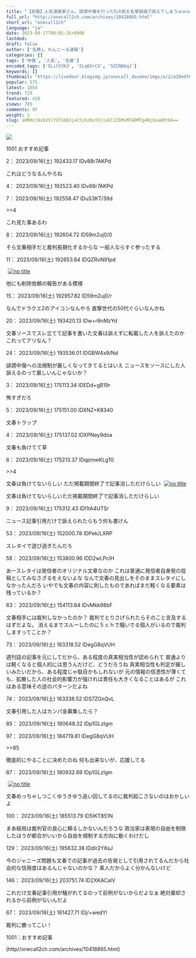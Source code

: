 ```yaml
---
title: "【悲報】人気漫画家さん、誹謗中傷を行った5ch民を名誉毀損で訴えてしまうｗｗｗｗｗ "
full_url: "http://onecall2ch.com/archives/10418865.html"
short_url: "onecall2ch"
language: "ja"
date: 2023-09-17T00:05:35+0900
lastmod: 
draft: false
author: ['名無し わんこーる速報']
categories: []
tags: ['中傷', '人気', '名誉']
encoded_tags: ['5Lit5YK3', '5Lq65rCX', '5ZCN6KqJ']
keywords: []
thumbnail: "https://livedoor.blogimg.jp/onecall_dazeee/imgs/a/2/a20ed702-s.jpg"
popular: 575
latest: 1854
trend: 729
featured: 410
views: 705
comments: 97
weight: 1
slug: aHR0cC8vb25lY2FsbDJjaC5jb20vYXJjaGl2ZXMvMTA0MTg4NjUuaHRtbA==
---
```


![](https://livedoor.blogimg.jp/onecall_dazeee/imgs/a/2/a20ed702-s.jpg)

<div> <p class='name2'> 1001 おすすめ記事</p> <p class='name2'>2： 2023/09/16(土) 192433.17 IDv88r7AKPd</p><p class='onecall'> これはどうなるんやろね </p> <p class='name2'>4： 2023/09/16(土) 192523.40 IDv88r7AKPd</p><p class='name2'>7： 2023/09/16(土) 192558.47 IDuS3KT/39d</p><p class='onecall'> <p class='anchor'>>>4</p> これ見た事あるわ </p> <p class='name2'>8： 2023/09/16(土) 192604.72 ID59m2uj0/0</p><p class='onecall'> そら文春相手だと裁判長期化するからな 一般人ならすぐ参ったする </p> <p class='name2'>11： 2023/09/16(土) 192653.64 IDQZRvN91pd</p> <a target='_blank' href='https//livedoor.blogimg.jp/onecall_dazeee/imgs/1/e/1e05bdf5.jpg'><img hspace='5' border='0' class='image pict' alt='no title' src='https//livedoor.blogimg.jp/onecall_dazeee/imgs/1/e/1e05bdf5-s.jpg'></a> <p>他にも削除依頼の報告がある模様</p> <p class='name2'>15： 2023/09/16(土) 192957.82 ID59m2uj0/r</p><p class='onecall'> なんでドラクエ2のアイコンなんやろ 直撃世代の50代ぐらいなんかね </p> <p class='name2'>20： 2023/09/16(土) 193420.13 IDw+r8nMzYd</p><p class='onecall'><p> 文春ソースでスレ立てて記事を書いた文春は訴えずに転載した人を訴えたのか これってアリなん？ </p></p> <p class='name2'>24： 2023/09/16(土) 193536.01 IDGBW4x9/Nd</p><p class='onecall'> 誹謗中傷への法規制が厳しくなってきてるとはいえ ニュースをソースにした人訴えるのって厳しいんじゃないか？ </p> <p class='name2'>3： 2023/09/16(土) 175113.34 IDEDd+gB19r</p><p class='onecall'> 怖すぎだろ </p> <p class='name2'>5： 2023/09/16(土) 175151.00 IDXNZ+K8340</p><p class='onecall'> 文春トラップ </p> <p class='name2'>4： 2023/09/16(土) 175137.02 IDXPNey9doa</p><p class='onecall'> 文春も負けてて草 </p> <p class='name2'>6： 2023/09/16(土) 175213.37 IDqpmwKLg10</p><p class='anchor'>>>4</p> 文春は負けてないらしい ただ掲載期間終了で記事消しただけらしい <a href='https//livedoor.blogimg.jp/onecall_dazeee/imgs/8/9/891740a0.jpg' target='_blank'><img src='https//livedoor.blogimg.jp/onecall_dazeee/imgs/8/9/891740a0-s.jpg' alt='no title' class='image pict' border='0' hspace='5'></a> <p>文春は負けてないらしいただ掲載期間終了で記事消しただけらしい</p> <p class='name2'>9： 2023/09/16(土) 175312.43 IDl1tA4UTSr</p><p class='onecall'> ニュース記事引用だけで訴えられたらもう何も書けん </p> <p class='name2'>53： 2023/09/16(土) 152000.78 IDPek/LXRP</p><p class='onecall'><p> スレタイで遊び過ぎたんだろ </p></p> <p class='name2'>58： 2023/09/16(土) 153800.96 IDD2wLPcIH</p><p class='onecall'> あースレタイは発信者のオリジナル文章なのか これは普通に発信者自身発の投稿としてみなさざるをえないよな なんで文春の見出しをそのままスレタイにしなかったんだろ いやでも文春の内容に則したものであればまだ軽くなる要素は残っているか？ </p> <p class='name2'>63： 2023/09/16(土) 154113.64 IDvMkk98bF</p><p class='onecall'> 文春相手には裁判しなかったのか？ 裁判でとりさげられたらそのこと言及するはずだよな。 消えるまでスルーしたのに５ｃｈで騒いでる個人がいるので裁判しますってことか？ </p> <p class='name2'>73： 2023/09/16(土) 163318.52 IDegG8qVUH</p><p class='onecall'> 週刊誌の記事を元にしてだから、ある程度の真実相当性が認められて 普通よりは軽くなると個人的には思うんだけど、どうだろうね 真実相当性も判定が厳しいみたいだから、ある程度じゃ駄目かもしれないが 元の情報の信憑性が薄くても、拡散した人の社会的影響力が強ければ責任も大きくなることはあるが これはある意味その逆のパターンだよね </p> <p class='name2'>74： 2023/09/16(土) 163338.52 IDS7ZGnQvL</p><p class='onecall'> 文春引用した人はカンパ金募集したら？ </p> <p class='name2'>85： 2023/09/16(土) 180648.32 IDp1GLzIgm</p><p class='name2'>97： 2023/09/16(土) 184719.81 IDegG8qVUH</p><p class='onecall'> <p class='anchor'>>>85</p> 徹底的にやることに決めたのね 何も出来ないが、応援してる </p> <p class='name2'>87： 2023/09/16(土) 180932.69 IDp1GLzIgm</p> <a href='https//livedoor.blogimg.jp/onecall_dazeee/imgs/8/b/8bb6f3bb.jpg' target='_blank'><img src='https//livedoor.blogimg.jp/onecall_dazeee/imgs/8/b/8bb6f3bb-s.jpg' alt='no title' class='image pict' border='0' hspace='5'></a> <p>文春めっちゃしつこくゆうきゆう追い回してるのに裁判起こさないのはおかしいよ</p> <p class='name2'>100： 2023/09/16(土) 185513.79 ID5IKT851N</p><p class='onecall'> まあ結局は裁判官の良心に頼るしかないんだろうな 政治家は表現の自由を制限したほうが都合がいいから自由を規制する方向に動くわけだし </p> <p class='name2'>129： 2023/09/16(土) 195632.38 IDdIr2Y6sJ</p><p class='onecall'> 今のジャニーズ問題も文春での記事が過去の告発として引用されてるんだから社会的な信用度はあるんじゃないのかな？ 素人だからよく分かんないけど </p> <p class='name2'>146： 2023/09/16(土) 203751.74 ID2XKACalV</p><p class='onecall'> これだけ文春記事引用が騒がれてるのって前例がないからだよなぁ 絶対棄却されるから前例がないんだよ </p> <p class='name2'>67： 2023/09/16(土) 161427.71 IDj/+wedYl</p><p class='onecall'> 裁判に勝ってこい！ </p> <p class='name2'>1001：おすすめ記事</p> </div>

(http//onecall2ch.com/archives/10418865.html)
